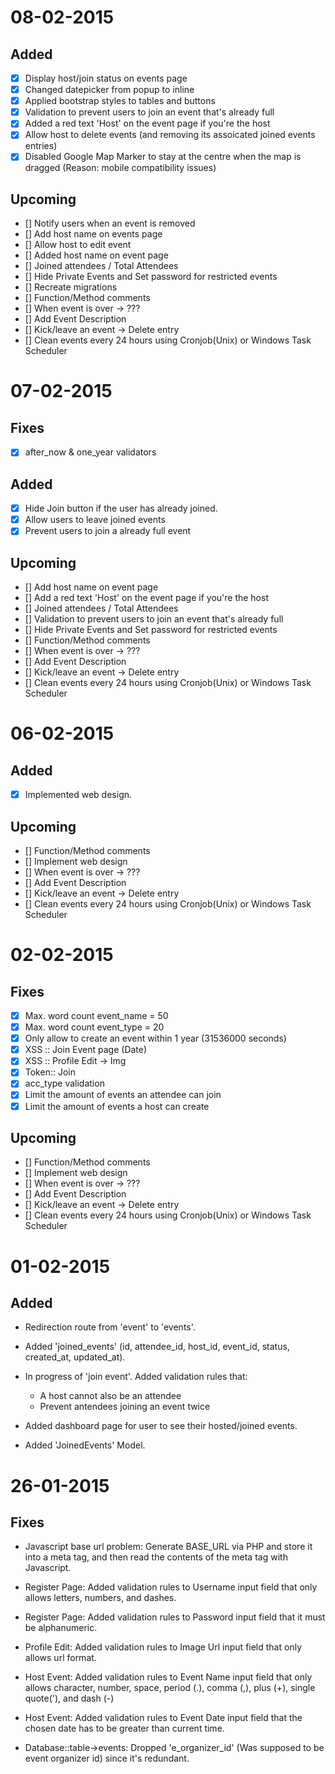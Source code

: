 # 08-02-2015 

## Added
- [x] Display host/join status on events page
- [x] Changed datepicker from popup to inline
- [x] Applied bootstrap styles to tables and buttons
- [x] Validation to prevent users to join an event that's already full
- [x] Added a red text 'Host' on the event page if you're the host
- [x] Allow host to delete events (and removing its assoicated joined events entries)
- [x] Disabled Google Map Marker to stay at the centre when the map is dragged (Reason: mobile compatibility issues)

## Upcoming
- [] Notify users when an event is removed
- [] Add host name on events page
- [] Allow host to edit event 
- [] Added host name on event page
- [] Joined attendees / Total Attendees
- [] Hide Private Events and Set password for restricted events
- [] Recreate migrations
- [] Function/Method comments
- [] When event is over -> ???
- [] Add Event Description
- [] Kick/leave an event -> Delete entry
- [] Clean events every 24 hours using Cronjob(Unix) or Windows Task Scheduler

# 07-02-2015

## Fixes
- [x] after_now & one_year validators

## Added
- [x] Hide Join button if the user has already joined.
- [x] Allow users to leave joined events
- [x] Prevent users to join a already full event

## Upcoming
- [] Add host name on event page
- [] Add a red text 'Host' on the event page if you're the host
- [] Joined attendees / Total Attendees
- [] Validation to prevent users to join an event that's already full
- [] Hide Private Events and Set password for restricted events
- [] Function/Method comments
- [] When event is over -> ???
- [] Add Event Description
- [] Kick/leave an event -> Delete entry
- [] Clean events every 24 hours using Cronjob(Unix) or Windows Task Scheduler

# 06-02-2015

## Added
- [x] Implemented web design. 

## Upcoming
- [] Function/Method comments
- [] Implement web design
- [] When event is over -> ???
- [] Add Event Description
- [] Kick/leave an event -> Delete entry
- [] Clean events every 24 hours using Cronjob(Unix) or Windows Task Scheduler

# 02-02-2015

## Fixes
- [x] Max. word count event_name = 50
- [x] Max. word count event_type = 20
- [x] Only allow to create an event within 1 year (31536000 seconds)
- [x] XSS :: Join Event page (Date)
- [x] XSS :: Profile Edit -> Img
- [x] Token:: Join
- [x] acc_type validation
- [x] Limit the amount of events an attendee can join
- [x] Limit the amount of events a host can create

## Upcoming
- [] Function/Method comments
- [] Implement web design
- [] When event is over -> ???
- [] Add Event Description
- [] Kick/leave an event -> Delete entry
- [] Clean events every 24 hours using Cronjob(Unix) or Windows Task Scheduler

# 01-02-2015

## Added
- Redirection route from 'event' to 'events'.

- Added 'joined_events' (id, attendee_id, host_id, event_id, status, created_at, updated_at).

- In progress of 'join event'. Added validation rules that:
	- A host cannot also be an attendee
	- Prevent antendees joining an event twice

- Added dashboard page for user to see their hosted/joined events.

- Added 'JoinedEvents' Model.

# 26-01-2015

## Fixes
- Javascript base url problem: Generate BASE_URL via PHP and store it into a meta tag, and then read the contents of the meta tag with Javascript. 

- Register Page: Added validation rules to Username input field that only allows letters, numbers, and dashes.

- Register Page: Added validation rules to Password input field that it must be alphanumeric.

- Profile Edit: Added validation rules to Image Url input field that only allows url format.

- Host Event: Added validation rules to Event Name input field that only allows character, number, space, period (.), comma (,), plus (+), single quote('), and dash (-)

- Host Event: Added validation rules to Event Date input field that the chosen date has to be greater than current time.

- Database::table->events: Dropped 'e_organizer_id' (Was supposed to be event organizer id) since it's redundant.